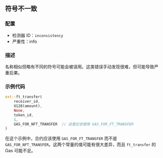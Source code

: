 
## 符号不一致

### 配置

* 检测器 ID：`inconsistency`
* 严重性：info

### 描述

名称相似但略有不同的符号可能会被误用。这类错误手动发现很难，但可能导致严重后果。

### 示例代码

```rust
ext::ft_transfer(
    receiver_id,
    U128(amount),
    None,
    token_id,
    1,
    GAS_FOR_NFT_TRANSFER  // 这里应该使用 GAS_FOR_FT_TRANSFER
)
```

在这个示例中，合约应该使用 `GAS_FOR_FT_TRANSFER` 而不是 `GAS_FOR_NFT_TRANSFER`。这两个常量的值可能有很大差异，而且 `ft_transfer` 的 Gas 可能不足。
